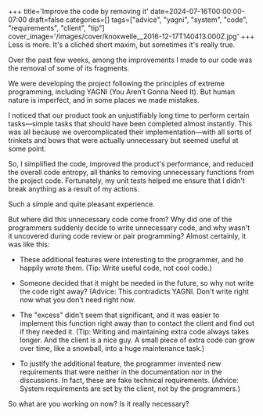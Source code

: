+++
title='Improve the code by removing it'
date=2024-07-16T00:00:00-07:00
draft=false
categories=[]
tags=["advice", "yagni", "system", "code", "requirements", "client", "tip"]
cover_image='/images/cover/knoxwelle__2016-12-17T140413.000Z.jpg'
+++
Less is more. It's a clichéd short maxim, but sometimes it's really true.

Over the past few weeks, among the improvements I made to our code was the removal of some of its fragments.

We were developing the project following the principles of extreme programming, including YAGNI (You Aren’t Gonna Need It). But human nature is imperfect, and in some places we made mistakes.

I noticed that our product took an unjustifiably long time to perform certain tasks—simple tasks that should have been completed almost instantly. This was all because we overcomplicated their implementation—with all sorts of trinkets and bows that were actually unnecessary but seemed useful at some point.

So, I simplified the code, improved the product's performance, and reduced the overall code entropy, all thanks to removing unnecessary functions from the project code. Fortunately, my unit tests helped me ensure that I didn't break anything as a result of my actions.

Such a simple and quite pleasant experience.

But where did this unnecessary code come from? Why did one of the programmers suddenly decide to write unnecessary code, and why wasn't it uncovered during code review or pair programming? Almost certainly, it was like this:

- These additional features were interesting to the programmer, and he happily wrote them. (Tip: Write useful code, not cool code.)

- Someone decided that it might be needed in the future, so why not write the code right away? (Advice: This contradicts YAGNI. Don't write right now what you don't need right now.

- The "excess" didn't seem that significant, and it was easier to implement this function right away than to contact the client and find out if they needed it. (Tip: Writing and maintaining extra code always takes longer. And the client is a nice guy. A small piece of extra code can grow over time, like a snowball, into a huge maintenance task.)

- To justify the additional feature, the programmer invented new requirements that were neither in the documentation nor in the discussions. In fact, these are fake technical requirements. (Advice: System requirements are set by the client, not by the programmers.)

 So what are you working on now? Is it really necessary?